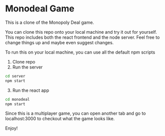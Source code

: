 # Monodeal Game

This is a clone of the Monopoly Deal game.

You can clone this repo onto your local machine and try it out for yourself. This repo includes both the react frontend and the node server. Feel free to change things up and maybe even suggest changes.

To run this on your local machine, you can use all the default npm scripts

1. Clone repo
2. Run the server
```bash
cd server
npm start
```
3. Run the react app
```bash
cd monodeal
npm start
```

Since this is a multiplayer game, you can open another tab and go to localhost:3000 to checkout what the game looks like.

Enjoy!